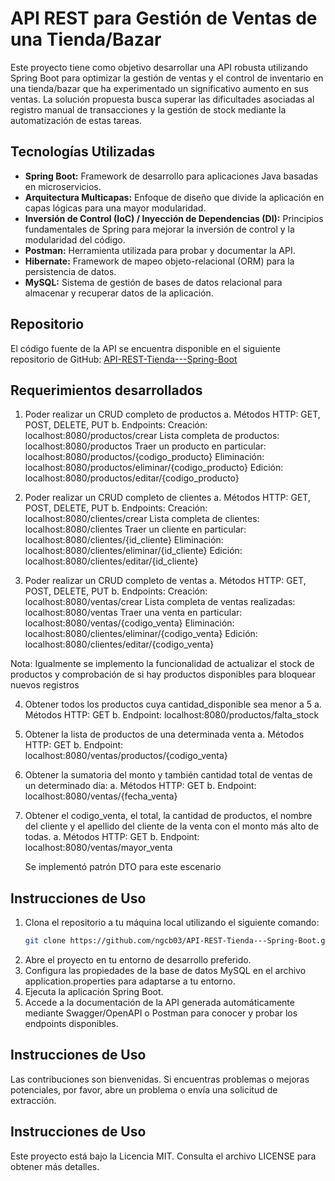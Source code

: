 # API REST para Gestión de Ventas de una Tienda/Bazar

Este proyecto tiene como objetivo desarrollar una API robusta utilizando Spring Boot para optimizar la gestión de ventas y el control de inventario en una tienda/bazar que ha experimentado un significativo aumento en sus ventas. La solución propuesta busca superar las dificultades asociadas al registro manual de transacciones y la gestión de stock mediante la automatización de estas tareas.

## Tecnologías Utilizadas
- **Spring Boot:** Framework de desarrollo para aplicaciones Java basadas en microservicios.
- **Arquitectura Multicapas:** Enfoque de diseño que divide la aplicación en capas lógicas para una mayor modularidad.
- **Inversión de Control (IoC) / Inyección de Dependencias (DI):** Principios fundamentales de Spring para mejorar la inversión de control y la modularidad del código.
- **Postman:** Herramienta utilizada para probar y documentar la API.
- **Hibernate:** Framework de mapeo objeto-relacional (ORM) para la persistencia de datos.
- **MySQL:** Sistema de gestión de bases de datos relacional para almacenar y recuperar datos de la aplicación.

## Repositorio
El código fuente de la API se encuentra disponible en el siguiente repositorio de GitHub: [API-REST-Tienda---Spring-Boot](https://github.com/ngcb03/API-REST-Tienda---Spring-Boot)

## Requerimientos desarrollados
1. Poder realizar un CRUD completo de productos
   a. Métodos HTTP: GET, POST, DELETE, PUT
   b. Endpoints:
      Creación: localhost:8080/productos/crear
      Lista completa de productos: localhost:8080/productos
      Traer un producto en particular: localhost:8080/productos/{codigo_producto}
      Eliminación: localhost:8080/productos/eliminar/{codigo_producto}
      Edición: localhost:8080/productos/editar/{codigo_producto}

2. Poder realizar un CRUD completo de clientes
   a. Métodos HTTP: GET, POST, DELETE, PUT
   b. Endpoints:
      Creación: localhost:8080/clientes/crear
      Lista completa de clientes: localhost:8080/clientes
      Traer un cliente en particular: localhost:8080/clientes/{id_cliente}
      Eliminación: localhost:8080/clientes/eliminar/{id_cliente}
      Edición: localhost:8080/clientes/editar/{id_cliente}

3. Poder realizar un CRUD completo de ventas
   a. Métodos HTTP: GET, POST, DELETE, PUT
   b. Endpoints:
      Creación: localhost:8080/ventas/crear
      Lista completa de ventas realizadas: localhost:8080/ventas
      Traer una venta en particular: localhost:8080/ventas/{codigo_venta}
      Eliminación: localhost:8080/clientes/eliminar/{codigo_venta}
      Edición: localhost:8080/clientes/editar/{codigo_venta}


Nota: Igualmente se implemento la funcionalidad de actualizar el stock de productos y 
comprobación de si hay productos disponibles para bloquear nuevos registros


4. Obtener todos los productos cuya cantidad_disponible sea menor a 5
   a. Métodos HTTP: GET
   b. Endpoint:
      localhost:8080/productos/falta_stock

5. Obtener la lista de productos de una determinada venta
   a. Métodos HTTP: GET
   b. Endpoint:
      localhost:8080/ventas/productos/{codigo_venta}

6. Obtener la sumatoria del monto y también cantidad total de ventas de un determinado día:
   a. Métodos HTTP: GET
   b. Endpoint:
      localhost:8080/ventas/{fecha_venta}

7. Obtener el codigo_venta, el total, la cantidad de productos, el nombre del cliente y el
apellido del cliente de la venta con el monto más alto de todas.
   a. Métodos HTTP: GET
   b. Endpoint:
      localhost:8080/ventas/mayor_venta
   
   Se implementó patrón DTO para este escenario


## Instrucciones de Uso
1. Clona el repositorio a tu máquina local utilizando el siguiente comando:
   ```bash
   git clone https://github.com/ngcb03/API-REST-Tienda---Spring-Boot.git

2. Abre el proyecto en tu entorno de desarrollo preferido.
3. Configura las propiedades de la base de datos MySQL en el archivo application.properties para adaptarse a tu entorno.
4. Ejecuta la aplicación Spring Boot.
5. Accede a la documentación de la API generada automáticamente mediante Swagger/OpenAPI o Postman para conocer y probar los endpoints disponibles.

## Instrucciones de Uso
Las contribuciones son bienvenidas. Si encuentras problemas o mejoras potenciales, por favor, abre un problema o envía una solicitud de extracción.

## Instrucciones de Uso
Este proyecto está bajo la Licencia MIT. Consulta el archivo LICENSE para obtener más detalles.
